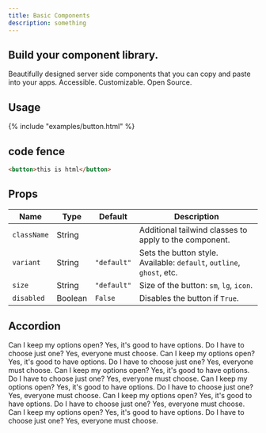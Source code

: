 ```yaml
---
title: Basic Components
description: something 
---
```



<Prose>

## Build your component library.
Beautifully designed server side components that you can copy and paste into your apps. Accessible. Customizable. Open Source.
## Usage


{% include "examples/button.html" %}

## code fence 
```html
<button>this is html</button>
```
## Props

| Name        | Type    | Default     | Description                                                           |
|-------------|---------|-------------|-----------------------------------------------------------------------|
| `className` | String  |             | Additional tailwind classes to apply to the component.                |
| `variant`   | String  | `"default"` | Sets the button style. Available: `default`, `outline`, `ghost`, etc. |
| `size`      | String  | `"default"` | Size of the button: `sm`, `lg`, `icon`.                               |
| `disabled`  | Boolean | `False`     | Disables the button if `True`.                                        |


## Accordion


</Prose>


<Accordion>
  <AccordionItem value="item-1">
    <AccordionTrigger>Can I keep my options open?</AccordionTrigger>
    <AccordionContent>
      Yes, it's good to have options.
    </AccordionContent>
  </AccordionItem>
  <AccordionItem value="item-2">
    <AccordionTrigger>Do I have to choose just one?</AccordionTrigger>
    <AccordionContent>
      Yes, everyone must choose.
    </AccordionContent>
  </AccordionItem>
</Accordion>

<Accordion>
  <AccordionItem value="item-1">
    <AccordionTrigger>Can I keep my options open?</AccordionTrigger>
    <AccordionContent>
      Yes, it's good to have options.
    </AccordionContent>
  </AccordionItem>
  <AccordionItem value="item-2">
    <AccordionTrigger>Do I have to choose just one?</AccordionTrigger>
    <AccordionContent>
      Yes, everyone must choose.
    </AccordionContent>
  </AccordionItem>
</Accordion>

<Accordion>
  <AccordionItem value="item-1">
    <AccordionTrigger>Can I keep my options open?</AccordionTrigger>
    <AccordionContent>
      Yes, it's good to have options.
    </AccordionContent>
  </AccordionItem>
  <AccordionItem value="item-2">
    <AccordionTrigger>Do I have to choose just one?</AccordionTrigger>
    <AccordionContent>
      Yes, everyone must choose.
    </AccordionContent>
  </AccordionItem>
</Accordion>

<Accordion>
  <AccordionItem value="item-1">
    <AccordionTrigger>Can I keep my options open?</AccordionTrigger>
    <AccordionContent>
      Yes, it's good to have options.
    </AccordionContent>
  </AccordionItem>
  <AccordionItem value="item-2">
    <AccordionTrigger>Do I have to choose just one?</AccordionTrigger>
    <AccordionContent>
      Yes, everyone must choose.
    </AccordionContent>
  </AccordionItem>
</Accordion>

<Accordion>
  <AccordionItem value="item-1">
    <AccordionTrigger>Can I keep my options open?</AccordionTrigger>
    <AccordionContent>
      Yes, it's good to have options.
    </AccordionContent>
  </AccordionItem>
  <AccordionItem value="item-2">
    <AccordionTrigger>Do I have to choose just one?</AccordionTrigger>
    <AccordionContent>
      Yes, everyone must choose.
    </AccordionContent>
  </AccordionItem>
</Accordion>

<Accordion>
  <AccordionItem value="item-1">
    <AccordionTrigger>Can I keep my options open?</AccordionTrigger>
    <AccordionContent>
      Yes, it's good to have options.
    </AccordionContent>
  </AccordionItem>
  <AccordionItem value="item-2">
    <AccordionTrigger>Do I have to choose just one?</AccordionTrigger>
    <AccordionContent>
      Yes, everyone must choose.
    </AccordionContent>
  </AccordionItem>
</Accordion>



